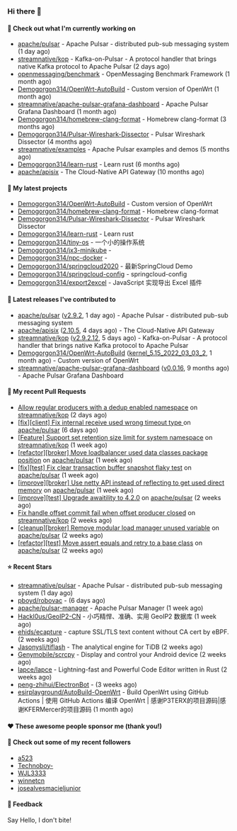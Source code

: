 ### Hi there 👋

#### 👷 Check out what I'm currently working on

- [apache/pulsar](https://github.com/apache/pulsar) - Apache Pulsar - distributed pub-sub messaging system (1 day ago)
- [streamnative/kop](https://github.com/streamnative/kop) - Kafka-on-Pulsar - A protocol handler that brings native Kafka protocol to Apache Pulsar (2 days ago)
- [openmessaging/benchmark](https://github.com/openmessaging/benchmark) - OpenMessaging Benchmark Framework (1 month ago)
- [Demogorgon314/OpenWrt-AutoBuild](https://github.com/Demogorgon314/OpenWrt-AutoBuild) - Custom version of OpenWrt (1 month ago)
- [streamnative/apache-pulsar-grafana-dashboard](https://github.com/streamnative/apache-pulsar-grafana-dashboard) - Apache Pulsar Grafana Dashboard (1 month ago)
- [Demogorgon314/homebrew-clang-format](https://github.com/Demogorgon314/homebrew-clang-format) - Homebrew clang-format (3 months ago)
- [Demogorgon314/Pulsar-Wireshark-Dissector](https://github.com/Demogorgon314/Pulsar-Wireshark-Dissector) - Pulsar Wireshark Dissector (4 months ago)
- [streamnative/examples](https://github.com/streamnative/examples) - Apache Pulsar examples and demos (5 months ago)
- [Demogorgon314/learn-rust](https://github.com/Demogorgon314/learn-rust) - Learn rust (6 months ago)
- [apache/apisix](https://github.com/apache/apisix) - The Cloud-Native API Gateway (10 months ago)

#### 🌱 My latest projects

- [Demogorgon314/OpenWrt-AutoBuild](https://github.com/Demogorgon314/OpenWrt-AutoBuild) - Custom version of OpenWrt
- [Demogorgon314/homebrew-clang-format](https://github.com/Demogorgon314/homebrew-clang-format) - Homebrew clang-format
- [Demogorgon314/Pulsar-Wireshark-Dissector](https://github.com/Demogorgon314/Pulsar-Wireshark-Dissector) - Pulsar Wireshark Dissector
- [Demogorgon314/learn-rust](https://github.com/Demogorgon314/learn-rust) - Learn rust
- [Demogorgon314/tiny-os](https://github.com/Demogorgon314/tiny-os) - 一个小的操作系统
- [Demogorgon314/jx3-minikube](https://github.com/Demogorgon314/jx3-minikube) - 
- [Demogorgon314/npc-docker](https://github.com/Demogorgon314/npc-docker) - 
- [Demogorgon314/springcloud2020](https://github.com/Demogorgon314/springcloud2020) - 最新SpringCloud Demo
- [Demogorgon314/springcloud-config](https://github.com/Demogorgon314/springcloud-config) - springcloud-config 
- [Demogorgon314/export2excel](https://github.com/Demogorgon314/export2excel) - JavaScript 实现导出 Excel 插件

#### 🔭 Latest releases I've contributed to

- [apache/pulsar](https://github.com/apache/pulsar) ([v2.9.2](https://github.com/apache/pulsar/releases/tag/v2.9.2), 1 day ago) - Apache Pulsar - distributed pub-sub messaging system
- [apache/apisix](https://github.com/apache/apisix) ([2.10.5](https://github.com/apache/apisix/releases/tag/2.10.5), 4 days ago) - The Cloud-Native API Gateway
- [streamnative/kop](https://github.com/streamnative/kop) ([v2.9.2.12](https://github.com/streamnative/kop/releases/tag/v2.9.2.12), 5 days ago) - Kafka-on-Pulsar - A protocol handler that brings native Kafka protocol to Apache Pulsar
- [Demogorgon314/OpenWrt-AutoBuild](https://github.com/Demogorgon314/OpenWrt-AutoBuild) ([kernel_5.15_2022_03_03_2](https://github.com/Demogorgon314/OpenWrt-AutoBuild/releases/tag/kernel_5.15_2022_03_03_2), 1 month ago) - Custom version of OpenWrt
- [streamnative/apache-pulsar-grafana-dashboard](https://github.com/streamnative/apache-pulsar-grafana-dashboard) ([v0.0.16](https://github.com/streamnative/apache-pulsar-grafana-dashboard/releases/tag/v0.0.16), 9 months ago) - Apache Pulsar Grafana Dashboard

#### 🔨 My recent Pull Requests

- [Allow regular producers with a dedup enabled namespace](https://github.com/streamnative/kop/pull/1228) on [streamnative/kop](https://github.com/streamnative/kop) (2 days ago)
- [[fix][client] Fix internal receive used wrong timeout type ](https://github.com/apache/pulsar/pull/15014) on [apache/pulsar](https://github.com/apache/pulsar) (6 days ago)
- [[Feature] Support set retention size limit for system namespace](https://github.com/streamnative/kop/pull/1218) on [streamnative/kop](https://github.com/streamnative/kop) (1 week ago)
- [[refactor][broker] Move loadbalancer used data classes package position](https://github.com/apache/pulsar/pull/14945) on [apache/pulsar](https://github.com/apache/pulsar) (1 week ago)
- [[fix][test] Fix clear transaction buffer snapshot flaky test](https://github.com/apache/pulsar/pull/14922) on [apache/pulsar](https://github.com/apache/pulsar) (1 week ago)
- [[improve][broker] Use netty API instead of reflecting to get used direct memory](https://github.com/apache/pulsar/pull/14918) on [apache/pulsar](https://github.com/apache/pulsar) (1 week ago)
- [[improve][test] Upgrade awaitility to 4.2.0](https://github.com/apache/pulsar/pull/14859) on [apache/pulsar](https://github.com/apache/pulsar) (2 weeks ago)
- [Fix handle offset commit fail when offset producer closed](https://github.com/streamnative/kop/pull/1212) on [streamnative/kop](https://github.com/streamnative/kop) (2 weeks ago)
- [[cleanup][broker] Remove modular load manager unused variable](https://github.com/apache/pulsar/pull/14832) on [apache/pulsar](https://github.com/apache/pulsar) (2 weeks ago)
- [[refactor][test] Move assert equals and retry to a base class](https://github.com/apache/pulsar/pull/14815) on [apache/pulsar](https://github.com/apache/pulsar) (2 weeks ago)

#### ⭐ Recent Stars

- [streamnative/pulsar](https://github.com/streamnative/pulsar) - Apache Pulsar - distributed pub-sub messaging system (1 day ago)
- [pboyd/robovac](https://github.com/pboyd/robovac) -  (6 days ago)
- [apache/pulsar-manager](https://github.com/apache/pulsar-manager) - Apache Pulsar Manager (1 week ago)
- [Hackl0us/GeoIP2-CN](https://github.com/Hackl0us/GeoIP2-CN) - 小巧精悍、准确、实用 GeoIP2 数据库 (1 week ago)
- [ehids/ecapture](https://github.com/ehids/ecapture) - capture SSL/TLS text content without CA cert by eBPF. (2 weeks ago)
- [Jasonysli/tiflash](https://github.com/Jasonysli/tiflash) - The analytical engine for TiDB (2 weeks ago)
- [Genymobile/scrcpy](https://github.com/Genymobile/scrcpy) - Display and control your Android device (2 weeks ago)
- [lapce/lapce](https://github.com/lapce/lapce) - Lightning-fast and Powerful Code Editor written in Rust (2 weeks ago)
- [peng-zhihui/ElectronBot](https://github.com/peng-zhihui/ElectronBot) -  (3 weeks ago)
- [esirplayground/AutoBuild-OpenWrt](https://github.com/esirplayground/AutoBuild-OpenWrt) - Build OpenWrt using GitHub Actions | 使用 GitHub Actions 编译 OpenWrt | 感谢P3TERX的项目源码|感谢KFERMercer的项目源码 (1 month ago)

#### ❤️ These awesome people sponsor me (thank you!)


#### 👯 Check out some of my recent followers

- [a523](https://github.com/a523)
- [Technoboy-](https://github.com/Technoboy-)
- [WJL3333](https://github.com/WJL3333)
- [winnetcn](https://github.com/winnetcn)
- [josealvesmacieljunior](https://github.com/josealvesmacieljunior)

#### 💬 Feedback

Say Hello, I don't bite!


